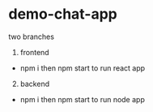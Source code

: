 # demo-chat-app

two branches 
1) frontend 
  * npm i then npm start to run react app
  
2) backend

  * npm i then npm start to run node app



